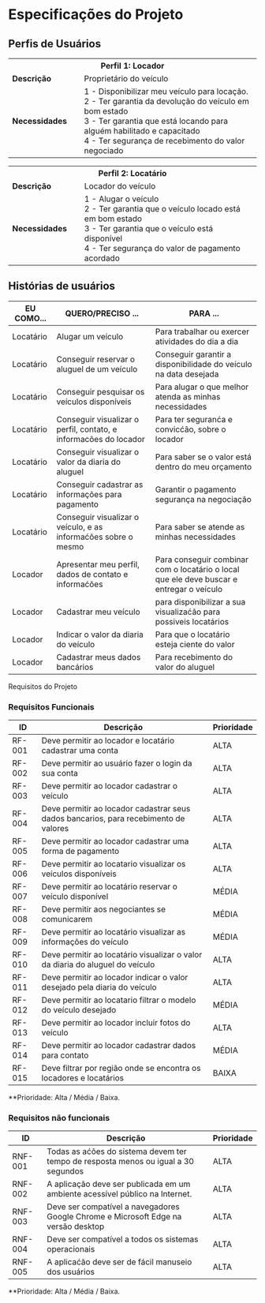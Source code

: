 # Especificações do Projeto


## Perfis de Usuários

<table>
<tbody>
<tr>
<th colspan="2">Perfil 1: Locador </th>
</tr>
<tr>
<td width="150px"><b>Descrição</b></td>
<td width="600px">
Proprietário do veículo 
</td>
</tr>
<tr>
<td><b>Necessidades</b></td>
<td>
1 - Disponibilizar meu veículo para locação.<br>
2 - Ter garantia da devolução do veículo em bom estado<br>
3 - Ter garantia que está locando para alguém habilitado e capacitado<br>
4 - Ter segurança de recebimento do valor negociado
</td>
</tr>
</tbody>
</table>

<table>
<tbody>
<tr>
<th colspan="2">Perfil 2: Locatário </th>
</tr>
<tr>
<td width="150px"><b>Descrição</b></td>
<td width="600px">
Locador do veículo
</td>
</tr>
<tr>
<td><b>Necessidades</b></td>
<td>
1 - Alugar o veículo<br>
2 - Ter garantia que o veículo locado está em bom estado<br>
3 - Ter garantia que o veículo está disponível<br>
4 - Ter segurança do valor de pagamento acordado
</td>
</tr>
</tbody>
</table>

## Histórias de usuários

|EU COMO...| QUERO/PRECISO ...|PARA ...|
|--------------------|------------------------------------|----------------------------------------|
| Locatário | Alugar um veículo | Para trabalhar ou exercer atividades do dia a dia |
| Locatário | Conseguir reservar o aluguel de um veículo | Conseguir garantir a disponibilidade do veículo na data desejada |
| Locatário | Conseguir pesquisar os veículos disponíveis | Para alugar o que melhor atenda as minhas necessidades |
| Locatário | Conseguir visualizar o perfil, contato, e informacões do locador | Para ter seguranća e convicćão, sobre o locador |
| Locatário | Conseguir visualizar o valor da diaria do aluguel | Para saber se o valor está dentro do meu orçamento |
| Locatário | Conseguir cadastrar as informações para pagamento | Garantir o pagamento segurança na negociação |
| Locatário | Conseguir visualizar o veículo, e as informaćões sobre o mesmo | Para saber se atende as minhas necessidades |
| Locador | Apresentar meu perfil, dados de contato e informaćões | Para conseguir combinar com o locatário o local que ele deve buscar e entregar o veículo |
| Locador | Cadastrar meu veículo | para disponibilizar a sua visualizaćão para possiveis locatários |
| Locador | Indicar o valor da diaria do veículo | Para que o locatário esteja ciente do valor |
| Locador | Cadastrar meus dados bancários | Para recebimento do valor do aluguel |

Requisitos do Projeto

### Requisitos Funcionais

|ID    | Descrição   | Prioridade |
|------|-----------------------------------------|----|
|RF-001| Deve permitir ao locador e locatário  cadastrar uma conta | ALTA | 
|RF-002| Deve permitir ao usuário fazer o login da sua conta   | ALTA |
|RF-003| Deve permitir ao locador cadastrar o veículo   | ALTA |
|RF-004| Deve permitir ao locador cadastrar seus dados bancarios, para recebimento de valores   | ALTA |
|RF-005| Deve permitir ao locador cadastrar uma forma de pagamento   | ALTA |
|RF-006| Deve permitir ao locatario visualizar os veículos disponíveis   | ALTA |
|RF-007| Deve permitir ao locatário reservar o veículo disponível   | MÉDIA |
|RF-008| Deve permitir aos negociantes se comunicarem   | MÉDIA |
|RF-009| Deve permitir ao locatário visualizar as informações do veículo   | MÉDIA |
|RF-010| Deve permitir ao locatário visualizar o valor da diaria do aluguel do veículo   | ALTA |
|RF-011| Deve permitir ao locador indicar o valor desejado pela diaria do veículo   | ALTA |
|RF-012| Deve permitir ao locatario filtrar o modelo do veículo desejado   | MÉDIA |
|RF-013| Deve permitir ao locador incluir fotos do veículo   | ALTA |
|RF-014| Deve permitir ao locador cadastrar dados para contato | MÉDIA | 
|RF-015| Deve filtrar por região onde se encontra os locadores e locatários| BAIXA |
**Prioridade: Alta / Média / Baixa. 

### Requisitos não funcionais

|ID    | Descrição   | Prioridade |
|------|-----------------------------------------|----|
|RNF-001| Todas as aćões do sistema devem ter tempo de resposta menos ou igual a 30 segundos  | ALTA | 
|RNF-002| A aplicação deve ser publicada em um ambiente acessível público na Internet. | ALTA |
|RNF-003| Deve ser compatível a  navegadores Google Chrome e Microsoft Edge na versão desktop   | ALTA |
|RNF-004| Deve ser compatível a todos os sistemas operacionais   | ALTA |
|RNF-005| A aplicaćão deve ser de fácil manuseio dos usuários    | ALTA |

**Prioridade: Alta / Média / Baixa. 

